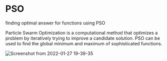 # PSO
finding optimal answer for functions using PSO

Particle Swarm Optimization is a computational method that optimizes a problem by iteratively trying to improve a candidate solution.
PSO can be used to find the global minimum and maximum of sophisticated functions.

![Screenshot from 2022-01-27 19-39-35](https://user-images.githubusercontent.com/61220887/151397563-ac8e785f-1d2a-4bc3-9e9a-fc64d030d3aa.png)
